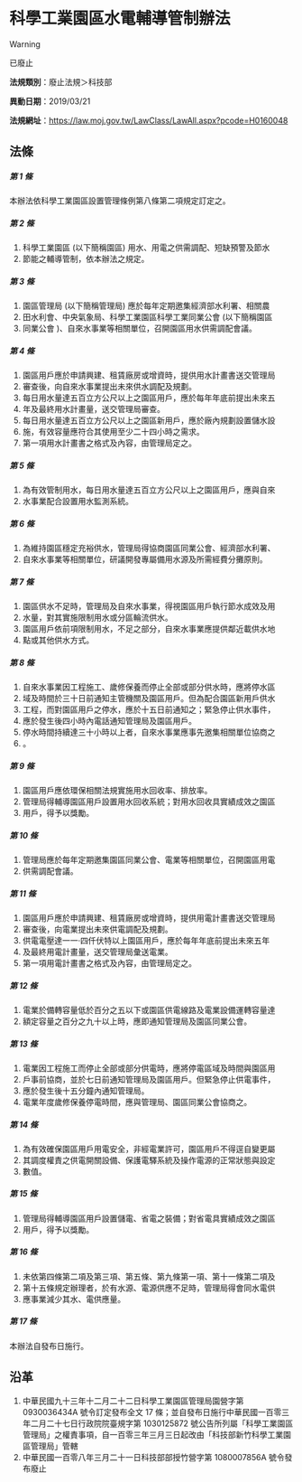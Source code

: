 # 科學工業園區水電輔導管制辦法


> [!WARNING]
> 已廢止


**法規類別**：廢止法規＞科技部

**異動日期**：2019/03/21  

**法規網址**：https://law.moj.gov.tw/LawClass/LawAll.aspx?pcode=H0160048



## 法條
##### 第 1 條
本辦法依科學工業園區設置管理條例第八條第二項規定訂定之。

##### 第 2 條
1. 科學工業園區 (以下簡稱園區) 用水、用電之供需調配、短缺預警及節水
1. 節能之輔導管制，依本辦法之規定。

##### 第 3 條
1. 園區管理局 (以下簡稱管理局) 應於每年定期邀集經濟部水利署、相關農
1. 田水利會、中央氣象局、科學工業園區科學工業同業公會 (以下簡稱園區
1. 同業公會 )、自來水事業等相關單位，召開園區用水供需調配會議。

##### 第 4 條
1. 園區用戶應於申請興建、租賃廠房或增資時，提供用水計畫書送交管理局
1. 審查後，向自來水事業提出未來供水調配及規劃。
1. 每日用水量達五百立方公尺以上之園區用戶，應於每年年底前提出未來五
1. 年及最終用水計畫量，送交管理局審查。
1. 每日用水量達五百立方公尺以上之園區新用戶，應於廠內規劃設置儲水設
1. 施，有效容量應符合其使用至少二十四小時之需求。
1. 第一項用水計畫書之格式及內容，由管理局定之。

##### 第 5 條
1. 為有效管制用水，每日用水量達五百立方公尺以上之園區用戶，應與自來
1. 水事業配合設置用水監測系統。

##### 第 6 條
1. 為維持園區穩定充裕供水，管理局得協商園區同業公會、經濟部水利署、
1. 自來水事業等相關單位，研議開發專屬備用水源及所需經費分攤原則。

##### 第 7 條
1. 園區供水不足時，管理局及自來水事業，得視園區用戶執行節水成效及用
1. 水量，對其實施限制用水或分區輪流供水。
1. 園區用戶依前項限制用水，不足之部分，自來水事業應提供鄰近載供水地
1. 點或其他供水方式。

##### 第 8 條
1. 自來水事業因工程施工、歲修保養而停止全部或部分供水時，應將停水區
1. 域及時間於三十日前通知主管機關及園區用戶。但為配合園區新用戶供水
1. 工程，而對園區用戶之停水，應於十五日前通知之；緊急停止供水事件，
1. 應於發生後四小時內電話通知管理局及園區用戶。
1. 停水時間持續達三十小時以上者，自來水事業應事先邀集相關單位協商之
1. 。

##### 第 9 條
1. 園區用戶應依環保相關法規實施用水回收率、排放率。
1. 管理局得輔導園區用戶設置用水回收系統；對用水回收具實績成效之園區
1. 用戶，得予以獎勵。

##### 第 10 條
1. 管理局應於每年定期邀集園區同業公會、電業等相關單位，召開園區用電
1. 供需調配會議。

##### 第 11 條
1. 園區用戶應於申請興建、租賃廠房或增資時，提供用電計畫書送交管理局
1. 審查後，向電業提出未來供電調配及規劃。
1. 供電電壓達一一‧四仟伏特以上園區用戶，應於每年年底前提出未來五年
1. 及最終用電計畫量，送交管理局彙送電業。
1. 第一項用電計畫書之格式及內容，由管理局定之。

##### 第 12 條
1. 電業於備轉容量低於百分之五以下或園區供電線路及電業設備運轉容量達
1. 額定容量之百分之九十以上時，應即通知管理局及園區同業公會。

##### 第 13 條
1. 電業因工程施工而停止全部或部分供電時，應將停電區域及時間與園區用
1. 戶事前協商，並於七日前通知管理局及園區用戶。但緊急停止供電事件，
1. 應於發生後十五分鐘內通知管理局。
1. 電業年度歲修保養停電時間，應與管理局、園區同業公會協商之。

##### 第 14 條
1. 為有效確保園區用戶用電安全，非經電業許可，園區用戶不得逕自變更屬
1. 其調度權責之供電開關設備、保護電驛系統及操作電源的正常狀態與設定
1. 數值。

##### 第 15 條
1. 管理局得輔導園區用戶設置儲電、省電之裝備；對省電具實績成效之園區
1. 用戶，得予以獎勵。

##### 第 16 條
1. 未依第四條第二項及第三項、第五條、第九條第一項、第十一條第二項及
1. 第十五條規定辦理者，於有水源、電源供應不足時，管理局得會同水電供
1. 應事業減少其水、電供應量。

##### 第 17 條
本辦法自發布日施行。

## 沿革
1. 中華民國九十三年十二月二十二日科學工業園區管理局園營字第 0930036434A  號令訂定發布全文 17 條；並自發布日施行中華民國一百零三年二月二十七日行政院院臺規字第 1030125872 號公告所列屬「科學工業園區管理局」之權責事項，自一百零三年三月三日起改由「科技部新竹科學工業園區管理局」管轄
1. 中華民國一百零八年三月二十一日科技部部授竹營字第 1080007856A  號令發布廢止
